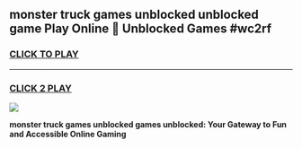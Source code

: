 
## monster truck games unblocked unblocked game Play Online 👋 Unblocked Games #wc2rf
<h3>
<a href="https://premium.freeplayer.one?title=monster_truck_games_unblocked&ref=21F">CLICK TO PLAY</a></h3>
<hr>

<h3>
<a href="https://premium.freeplayer.one?title=monster_truck_games_unblocked&ref=21F">CLICK 2 PLAY</a>
  
</h3>

<a href="https://premium.freeplayer.one?title=monster_truck_games_unblocked&ref=21F/"><img src="https://clearcache.store/games.png"></a>


**monster truck games unblocked games unblocked: Your Gateway to Fun and Accessible Online Gaming**
